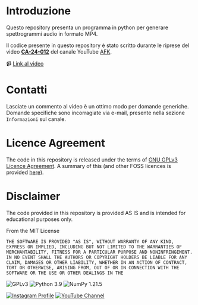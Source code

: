 # Introduzione

Questo repository presenta un programma in python per generare spettrogrammi audio in formato MP4. 

Il codice presente in questo repository è stato scritto durante le riprese del video [**CA-24-012**](https://youtu.be/ZNtQMFCZl04) del canale YouTube [AFK](https://www.youtube.it/@valerio_afk).

📹 [Link al video](https://youtu.be/ZNtQMFCZl04)

# Contatti

Lasciate un commento al video è un ottimo modo per domande generiche. Domande specifiche sono incorragiate via e-mail, presente nella sezione `Informazioni` sul canale.

# Licence Agreement

The code in this repository is released under the terms of [GNU GPLv3 Licence Agreement](https://www.gnu.org/licenses/gpl-3.0.html). A summary of this (and other FOSS licences is provided [here](https://en.wikipedia.org/wiki/Comparison_of_free_and_open-source_software_licenses)).

# Disclaimer

The code provided in this repository is provided AS IS and is intended for educational purposes only.

From the MIT License

`THE SOFTWARE IS PROVIDED "AS IS", WITHOUT WARRANTY OF ANY KIND, EXPRESS OR
IMPLIED, INCLUDING BUT NOT LIMITED TO THE WARRANTIES OF MERCHANTABILITY,
FITNESS FOR A PARTICULAR PURPOSE AND NONINFRINGEMENT. IN NO EVENT SHALL THE
AUTHORS OR COPYRIGHT HOLDERS BE LIABLE FOR ANY CLAIM, DAMAGES OR OTHER
LIABILITY, WHETHER IN AN ACTION OF CONTRACT, TORT OR OTHERWISE, ARISING FROM,
OUT OF OR IN CONNECTION WITH THE SOFTWARE OR THE USE OR OTHER DEALINGS IN THE`

![GPLv3](https://img.shields.io/badge/license-GPLv3-brightgreen) ![Python 3.9](https://img.shields.io/badge/python-3.9-blue) ![NumPy 1.21.5](https://img.shields.io/badge/numpy-1.21.5-green)

[![Instagram Profile](https://img.shields.io/badge/Instagram-%40valerio__afk-ff69b4)](https://www.instagram.com/valerio_afk/) [![YouTube Channel](https://img.shields.io/badge/YouTube-%40valerio__afk-red)](https://www.youtube.it/@valerio_afk)